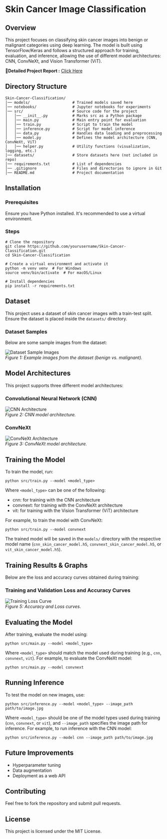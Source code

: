 # Skin Cancer Image Classification

## Overview
This project focuses on classifying skin cancer images into benign or malignant categories using deep learning. The model is built using TensorFlow/Keras and follows a structured approach for training, evaluation, and inference, allowing the use of different model architectures: CNN, ConvNeXt, and Vision Transformer (ViT).

 📝**Detailed Project Report :** [Click Here](project_report/Skin_Cancer_Image_Classification-Rajat%20Mehta.pdf)  

## Directory Structure

```
Skin-Cancer-Classification/
│── models/                   # Trained models saved here
│── notebooks/                # Jupyter notebooks for experiments
│── src/                      # Source code for the project
│   │── __init__.py           # Marks src as a Python package
│   │── main.py               # Main entry point for evaluation
│   │── train.py              # Script to train the model
│   │── inference.py          # Script for model inference
│   │── data.py               # Handles data loading and preprocessing
│   │── model.py              # Defines the model architecture (CNN, ConvNeXt, ViT)
│   │── helper.py             # Utility functions (visualization, logging, etc.)
│── datasets/                 # Store datasets here (not included in repo)
│── requirements.txt          # List of dependencies
│── .gitignore                # Files and directories to ignore in Git
│── README.md                 # Project documentation
```

## Installation

### Prerequisites
Ensure you have Python installed. It's recommended to use a virtual environment.

### Steps
```
# Clone the repository
git clone https://github.com/yourusername/Skin-Cancer-Classification.git
cd Skin-Cancer-Classification

# Create a virtual environment and activate it
python -m venv venv  # For Windows
source venv/bin/activate  # For macOS/Linux

# Install dependencies
pip install -r requirements.txt
```

## Dataset
This project uses a dataset of skin cancer images with a train-test split. Ensure the dataset is placed inside the `datasets/` directory.

### Dataset Samples
Below are some sample images from the dataset:

![Dataset Sample Images](assets/dataset_sample.png)  
*Figure 1: Example images from the dataset (benign vs. malignant).*

## Model Architectures
This project supports three different model architectures:

### Convolutional Neural Network (CNN)
![CNN Architecture](assets/cnn_architecture.png)  
*Figure 2: CNN model architecture.*

### ConvNeXt
![ConvNeXt Architecture](assets/convnext-tiny_architecture.png)  
*Figure 3: ConvNeXt model architecture.*


## Training the Model
To train the model, run:

```
python src/train.py --model <model_type>
```

Where `<model_type>` can be one of the following:

- cnn: for training with the CNN architecture
- convnext: for training with the ConvNeXt architecture
- vit: for training with the Vision Transformer (ViT) architecture

For example, to train the model with ConvNeXt:

```
python src/train.py --model convnext
```

The trained model will be saved in the `models/` directory with the respective model name (`cnn_skin_cancer_model.h5`, `convnext_skin_cancer_model.h5`, or `vit_skin_cancer_model.h5`).

## Training Results & Graphs
Below are the loss and accuracy curves obtained during training:

### Training and Validation Loss and Accuracy Curves
![Training Loss Curve](assets/convnext_Training_vs_Val_loss.png)  
*Figure 5: Accuracy and Loss curves.*

## Evaluating the Model
After training, evaluate the model using:

```
python src/main.py --model <model_type>
```

Where `<model_type>` should match the model used during training (e.g., `cnn`, `convnext`, `vit`). For example, to evaluate the ConvNeXt model:

```
python src/main.py --model convnext
```

## Running Inference
To test the model on new images, use:

```
python src/inference.py --model <model_type> --image_path path/to/image.jpg
```

Where `<model_type>` should be one of the model types used during training (`cnn`, `convnext`, or `vit`), and `--image_path` specifies the image path for inference. For example, to run inference with the CNN model:

```
python src/inference.py --model cnn --image_path path/to/image.jpg
```

## Future Improvements
- Hyperparameter tuning
- Data augmentation
- Deployment as a web API

## Contributing
Feel free to fork the repository and submit pull requests.

## License
This project is licensed under the MIT License.

